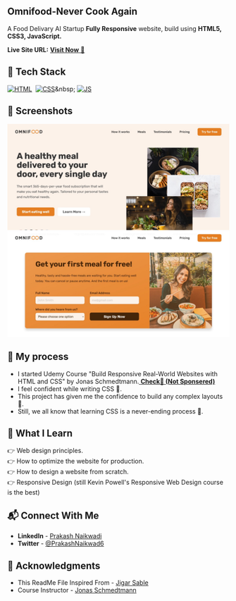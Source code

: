 ## Omnifood-Never Cook Again
A Food Delivary AI Startup **Fully Responsive** website, build using **HTML5, CSS3, JavaScript.**  

**Live Site URL:** <a href="https://prakash-naikwadi.github.io/omnifood-start-up-html-css-js/" target="_blank">**Visit Now** 🚀</a>  

## 📌 Tech Stack
[![HTML](https://img.shields.io/badge/html5%20-%23E34F26.svg?&style=for-the-badge&logo=html5&logoColor=white)](https://github.com/prakash-naikwadi)&nbsp;
[![CSS](https://img.shields.io/badge/css3%20-%231572B6.svg?&style=for-the-badge&logo=css3&logoColor=white)]([https://github.com/jigar-sable/Portfolio-Website/search?l=css](https://github.com/prakash-naikwadi))&nbsp;
[![JS](https://img.shields.io/badge/javascript%20-%23323330.svg?&style=for-the-badge&logo=javascript&logoColor=%23F7DF1E)]([https://github.com/jigar-sable/Portfolio-Website/search?l=javascript](https://github.com/prakash-naikwadi))

## 📌 Screenshots
![Screenshot](/screenshots/hero-section.jpg?raw=true "Hero Section Of Website")
![Screenshot](/screenshots/call-to-action-section.jpg?raw=true "Call To Action Section")

## 📌 My process
- I started Udemy Course "Build Responsive Real-World Websites with HTML and CSS" by Jonas Schmedtmann.<a href="https://www.udemy.com/course/design-and-develop-a-killer-website-with-html5-and-css3/" target="_blank"> **Check🚀 (Not Sponsered)**</a>
- I feel confident while writing CSS 👊.
- This project has given me the confidence to build any complex layouts 👊.
- Still, we all know that learning CSS is a never-ending process 🚫.


## 📌 What I Learn
👉 Web design principles.  
👉 How to optimize the website for production.  
👉 How to design a website from scratch.  
👉 Responsive Design (still Kevin Powell's Responsive Web Design course is the best)  

## 📬 Connect With Me
- **LinkedIn** - [Prakash Naikwadi](https://www.linkedin.com/in/prakash-naikwadi/)
- **Twitter** - [@PrakashNaikwad6](https://www.twitter.com/PrakashNaikwad6) 

## 📌 Acknowledgments
- This ReadMe File Inspired From - [Jigar Sable](https://github.com/jigar-sable)
- Course Instructor - [Jonas Schmedtmann](https://codingheroes.io/)
